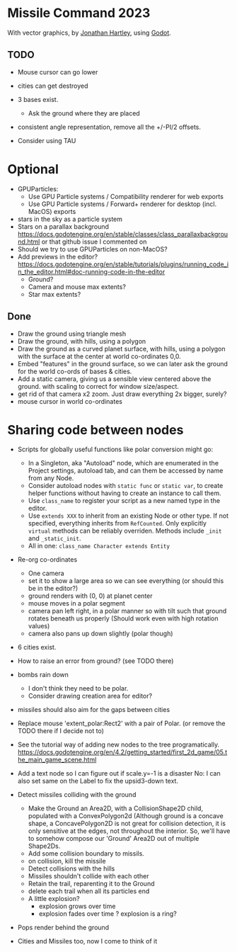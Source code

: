 # Missile Command 2023

With vector graphics,
by [Jonathan Hartley](https://mastodon.social/@tartley),
using [Godot](https://godotengine.org/).

## TODO

* Mouse cursor can go lower

* cities can get destroyed

* 3 bases exist.
  * Ask the ground where they are placed

* consistent angle representation, remove all the +/-PI/2 offsets.
* Consider using TAU

# Optional

* GPUParticles:
  * Use GPU Particle systems / Compatibility renderer for web exports
  * Use GPU Particle systems / Forward+ renderer for desktop (incl. MacOS) exports
* stars in the sky as a particle system
* Stars on a parallax background
  https://docs.godotengine.org/en/stable/classes/class_parallaxbackground.html
  or
  that github issue I commented on
* Should we try to use GPUParticles on non-MacOS?
* Add previews in the editor?
  https://docs.godotengine.org/en/stable/tutorials/plugins/running_code_in_the_editor.html#doc-running-code-in-the-editor
  * Ground?
  * Camera and mouse max extents?
  * Star max extents?

## Done

* Draw the ground using triangle mesh
* Draw the ground, with hills, using a polygon
* Draw the ground as a curved planet surface, with hills, using a polygon
  with the surface at the center at world co-ordinates 0,0.
* Embed "features" in the ground surface, so we can later ask the ground
  for the world co-ords of bases & cities.
* Add a static camera, giving us a sensible view centered above the ground.
  with scaling to correct for window size/aspect.
* get rid of that camera x2 zoom.
  Just draw everything 2x bigger, surely?
* mouse cursor in world co-ordinates

# Sharing code between nodes
* Scripts for globally useful functions like polar conversion might go:
  * In a Singleton, aka "Autoload" node, which are enumerated in the Project
    settings, autoload tab, and can them be accessed by name from any Node.
  * Consider autoload nodes with `static func` or `static var`,
    to create helper functions without having to create an instance to call
    them.
  * Use `class_name` to register your script as a new named type in the editor.
  * Use `extends XXX` to inherit from an existing Node or other type. If not
    specified, everything inherits from `RefCounted`. Only explicitly `virtual`
    methods can be reliably overriden. Methods include `_init` and
    `_static_init`.
  * All in one: `class_name Character extends Entity`

* Re-org co-ordinates
  - One camera
  - set it to show a large area so we can see everything
    (or should this be in the editor?)
  - ground renders with (0, 0) at planet center
  - mouse moves in a polar segment
  - camera pan left right, in a polar manner so with tilt
    such that ground rotates beneath us properly
    (Should work even with high rotation values)
  - camera also pans up down slightly (polar though)

* 6 cities exist.

* How to raise an error from ground? (see TODO there)

* bombs rain down
  * I don't think they need to be polar.
  * Consider drawing creation area for editor?

* missiles should also aim for the gaps between cities

* Replace mouse 'extent_polar:Rect2' with a pair of Polar.
  (or remove the TODO there if I decide not to)

* See the tutorial way of adding new nodes to the tree programatically.
  https://docs.godotengine.org/en/4.2/getting_started/first_2d_game/05.the_main_game_scene.html

* Add a text node so I can figure out if scale.y=-1 is a disaster
  No: I can also set same on the Label to fix the upsid3-down text.

* Detect missiles colliding with the ground
  - Make the Ground an Area2D, with a CollisionShape2D child, populated with a
    ConvexPolygon2d (Although ground is a concave shape, a ConcavePolygon2D is
    not great for collision detection, it is only sensitive at the edges, not
    throughout the interior. So, we'll have to somehow compose our 'Ground'
    Area2D out of multiple Shape2Ds.
  - Add some collision boundary to missils.
  - on collision, kill the missile
  - Detect collisions with the hills
  - Missiles shouldn't collide with each other
  - Retain the trail, reparenting it to the Ground
  - delete each trail when all its particles end
  - A little explosion?
    - explosion grows over time
    - explosion fades over time
    ? explosion is a ring?

* Pops render behind the ground
* Cities and Missiles too, now I come to think of it

